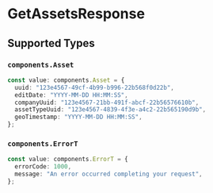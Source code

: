 # GetAssetsResponse


## Supported Types

### `components.Asset`

```typescript
const value: components.Asset = {
  uuid: "123e4567-49cf-4b99-b996-22b568f0d22b",
  editDate: "YYYY-MM-DD HH:MM:SS",
  companyUuid: "123e4567-21bb-491f-abcf-22b56576610b",
  assetTypeUuid: "123e4567-4839-4f3e-a4c2-22b565190d9b",
  geoTimestamp: "YYYY-MM-DD HH:MM:SS",
};
```

### `components.ErrorT`

```typescript
const value: components.ErrorT = {
  errorCode: 1000,
  message: "An error occurred completing your request",
};
```

